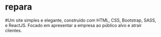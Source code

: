 # repara

#Um site simples e elegante, construído com HTML, CSS, Bootstrap, SASS, e ReactJS. Focado em apresentar a empresa ao público alvo e atrair clientes.
